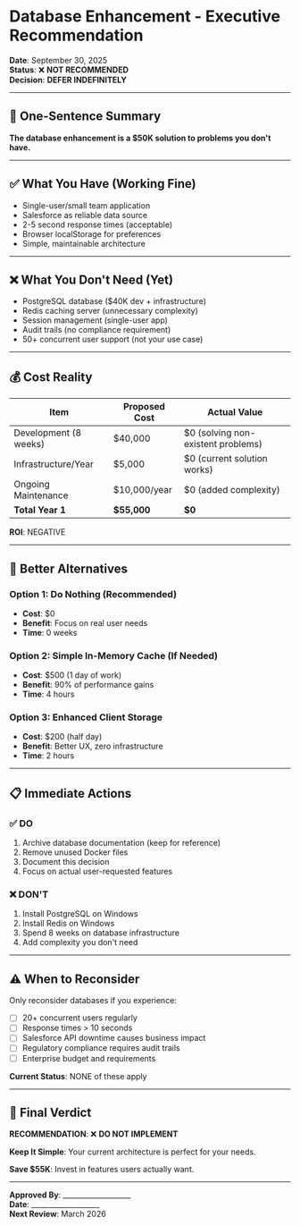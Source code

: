 # Database Enhancement - Executive Recommendation

**Date**: September 30, 2025  
**Status**: ❌ **NOT RECOMMENDED**  
**Decision**: **DEFER INDEFINITELY**

---

## 🎯 One-Sentence Summary

**The database enhancement is a $50K solution to problems you don't have.**

---

## ✅ What You Have (Working Fine)

- Single-user/small team application
- Salesforce as reliable data source
- 2-5 second response times (acceptable)
- Browser localStorage for preferences
- Simple, maintainable architecture

---

## ❌ What You Don't Need (Yet)

- PostgreSQL database ($40K dev + infrastructure)
- Redis caching server (unnecessary complexity)
- Session management (single-user app)
- Audit trails (no compliance requirement)
- 50+ concurrent user support (not your use case)

---

## 💰 Cost Reality

| Item | Proposed Cost | Actual Value |
|------|---------------|--------------|
| Development (8 weeks) | $40,000 | $0 (solving non-existent problems) |
| Infrastructure/Year | $5,000 | $0 (current solution works) |
| Ongoing Maintenance | $10,000/year | $0 (added complexity) |
| **Total Year 1** | **$55,000** | **$0** |

**ROI**: NEGATIVE

---

## 🚀 Better Alternatives

### **Option 1: Do Nothing (Recommended)**
- **Cost**: $0
- **Benefit**: Focus on real user needs
- **Time**: 0 weeks

### **Option 2: Simple In-Memory Cache (If Needed)**
- **Cost**: $500 (1 day of work)
- **Benefit**: 90% of performance gains
- **Time**: 4 hours

### **Option 3: Enhanced Client Storage**
- **Cost**: $200 (half day)
- **Benefit**: Better UX, zero infrastructure
- **Time**: 2 hours

---

## 📋 Immediate Actions

### **✅ DO**
1. Archive database documentation (keep for reference)
2. Remove unused Docker files
3. Document this decision
4. Focus on actual user-requested features

### **❌ DON'T**
1. Install PostgreSQL on Windows
2. Install Redis on Windows
3. Spend 8 weeks on database infrastructure
4. Add complexity you don't need

---

## ⚠️ When to Reconsider

Only reconsider databases if you experience:

- [ ] 20+ concurrent users regularly
- [ ] Response times > 10 seconds
- [ ] Salesforce API downtime causes business impact
- [ ] Regulatory compliance requires audit trails
- [ ] Enterprise budget and requirements

**Current Status**: NONE of these apply

---

## 🎯 Final Verdict

**RECOMMENDATION**: ❌ **DO NOT IMPLEMENT**

**Keep It Simple**: Your current architecture is perfect for your needs.

**Save $55K**: Invest in features users actually want.

---

**Approved By**: ___________________  
**Date**: ___________________  
**Next Review**: March 2026

